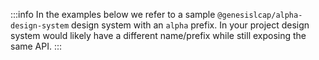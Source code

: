 :::info
In the examples below we refer to a sample `@genesislcap/alpha-design-system` design system with an `alpha` prefix. In your project design system would likely have a different name/prefix while still exposing the same API.
:::